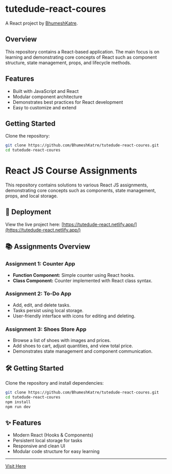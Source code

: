 # tutedude-react-coures

A React project by [BhumeshKatre](https://github.com/BhumeshKatre).

## Overview

This repository contains a React-based application. The main focus is on learning and demonstrating core concepts of React such as component structure, state management, props, and lifecycle methods.

## Features

- Built with JavaScript and React
- Modular component architecture
- Demonstrates best practices for React development
- Easy to customize and extend

## Getting Started

Clone the repository:

```bash
git clone https://github.com/BhumeshKatre/tutedude-react-coures.git
cd tutedude-react-coures
```

# React JS Course Assignments

This repository contains solutions to various React JS assignments, demonstrating core concepts such as components, state management, props, and local storage.

## 🚀 Deployment

View the live project here: [https://tutedude-react.netlify.app/](https://tutedude-react.netlify.app/)

## 📚 Assignments Overview

### Assignment 1: Counter App
- **Function Component:** Simple counter using React hooks.
- **Class Component:** Counter implemented with React class syntax.

### Assignment 2: To-Do App
- Add, edit, and delete tasks.
- Tasks persist using local storage.
- User-friendly interface with icons for editing and deleting.

### Assignment 3: Shoes Store App
- Browse a list of shoes with images and prices.
- Add shoes to cart, adjust quantities, and view total price.
- Demonstrates state management and component communication.

## 🛠️ Getting Started

Clone the repository and install dependencies:

```bash
git clone https://github.com/BhumeshKatre/tutedude-react-coures.git
cd tutedude-react-coures
npm install
npm run dev
```

## ✨ Features

- Modern React (Hooks & Components)
- Persistent local storage for tasks
- Responsive and clean UI
- Modular code structure for easy learning

---

[Visit Here ](https://tutedude-react.netlify.app/)
